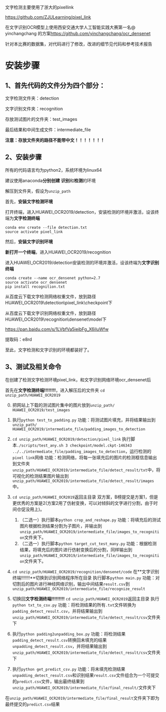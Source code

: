 文字检测主要使用了浙大的pixellink

<https://github.com/ZJULearning/pixel_link>

在文字识别OCR模型上使用西安交通大学人工智能实践大赛第一名@ yinchangchang 的方案<https://github.com/yinchangchang/ocr_densenet>

针对本比赛的数据集，对代码进行了修改，改进的细节见代码和参考技术报告

# 安装步骤

## 1、首先代码的文件分为四个部分：

文字检测文件夹：detection

文字识别文件夹：recognition

存放测试图片的文件夹：test_images

最后结果和中间生成文件：intermediate_file

**注意：存放文件夹的路径不能带中文！！！！！！！**

## 2、安装步骤

所有的代码语言均为python2，系统环境为linux64

建议使用anaconda**分别创建**  **识别**和**检测**的环境

解压到文件夹，假设为`unzip_path`

首先，**安装文字检测环境**

打开终端，进入HUAWEI_OCR2019/detection，安装检测的环境并激活，设该终端为**文字检测终端**

```
conda env create --file detection.txt
source activate pixel_link
```



然后，**安装文字识别环境**

**新打开一个终端**，进入HUAWEI_OCR2019/recognition



进入HUAWEI_OCR2019/detection安装检测的环境并激活，设该终端为**文字识别终端**

```
conda create --name ocr_densenet python=2.7
source activate ocr_densenet
pip install recognition.txt
```



从百度云下载文字检测网络权重文件，放到路径HUAWEI_OCR2019\detection\pixel_link\checkpoint下

从百度云下载文字识别网络权重文件，放到路径HUAWEI_OCR2019\recognition\densenet\model下

https://pan.baidu.com/s/1LVbfVa5ieibFg_X6iIuWfw 

提取码：e8rd

至此，文字检测和文字识别的环境都装好了。



## 3、测试及相关命令



在创建了检测文字检测环境pixel_link，和文字识别网络环境ocr_densenet后

首先在**文字检测终端!!!!!!!!**，进入解压后的文件夹
`cd unzip_path/HUAWEI_OCR2019`

0. 把网站上下载的测试图片集中的图片放到`unzip_path/ HUAWEI_OCR2019/test_images`

1. 执行`python test_to_padding.py`
   功能：将测试图片填充，并将结果输出到`unzip_path/ HUAWEI_OCR2019/intermediate_file/padding_images_to_detection`
2. `cd unzip_path/HUAWEI_OCR2019/detection/pixel_link`
   执行脚本`./scripts/test_any.sh 3 checkpoint/model.ckpt-146343 ../../intermediate_file/padding_images_to_detection`，运行检测的`pixel link`网络
   功能：检测网络，将每一张填充后的图片的检测框信息输出到文件夹`unzip_path/HUAWEI_OCR2019/intermediate_file/detect_result/txt`中，将可视化的检测结果图片输出到`unzip_path/HUAWEI_OCR2019/intermediate_file/detect_result/images`中。
3. `cd unzip_path/HUAWEI_OCR2019`返回主目录
   双方案，B榜提交是方案1，但是更优秀的方案是2(方案2用了仿射变换，可以对倾斜的文字进行分割，由于时间仓促没用上)。
   1. （二选一）执行脚本`python crop_and_reshape.py`
      功能：将填充后的测试图片根据检测结果分割为子图片，并输出到`unzip_path/HUAWEI_OCR2019/intermediate_file/images_to_recognition`文件夹下。
   2. （二选一）执行脚本`python target_cut_test_many.py`
      功能：根据检测结果，将填充后的图片进行仿射变换后的分割，同样输出到`unzip_path/HUAWEI_OCR2019/intermediate_file/images_to_recognition`文件夹下。
4. `cd unzip_path/HUAWEI_OCR2019/recognition/densenet/code`
   在**文字识别终端!!!!!!!**切换到识别网络程序所在目录
   执行脚本`python main.py`
   功能：对切割后的图片进行神经网络识别，输出中间结果`result.csv`到`unzip_path/HUAWEI_OCR2019/intermediate_file/recognize_result`
5. 切换回**文字检测终端!!!!!!!!!**
   `cd unzip_path/HUAWEI_OCR2019`返回主目录
   执行`python txt_to_csv.py`
   功能：将检测结果的所有`.txt`文件转换为`padding_detect_result.csv`，并将结果输出到`unzip_path/HUAWEI_OCR2019/intermediate_file/detect_result/csv`文件夹下
6. 执行`python padding2unpadding_box.py`
   功能：将检测结果`padding_detect_result.csv`转换回未填充的结果`unpadding_detect_result.csv`，并将结果输出到`unzip_path/HUAWEI_OCR2019/intermediate_file/detect_result/csv`文件夹下
7. 执行`python get_predict_csv.py`
   功能：将未填充检测结果`unpadding_detect_result.csv`和识别结果`result.csv`文件组合为一个可提交的`predict.csv`文件，输出最终结果到`unzip_path/HUAWEI_OCR2019/intermediate_file/final_result/`文件夹下

在`unzip_path/HUAWEI_OCR2019/intermediate_file/final_result`文件夹下即为最终提交的`predict.csv`结果